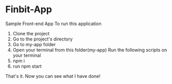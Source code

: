 # Finbit-App
Sample Front-end App
To run this application 
1. Clone the project
2. Go to the project's directory
3. Go to my-app folder 
4. Open your terminal from this folder(my-app)
Run the following scripts on your terminal
5. npm i 
6. run npm start

That's it. Now you can see what I have done!
